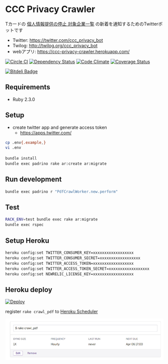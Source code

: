 # CCC Privacy Crawler
Tカードの [個人情報提供の停止 対象企業一覧](http://qa.tsite.jp/faq/show/25129) の新着を通知するためのTwitterボットです

* Twitter: https://twitter.com/ccc_privacy_bot
* Twilog: http://twilog.org/ccc_privacy_bot
* webアプリ: https://ccc-privacy-crawler.herokuapp.com/

[![Circle CI](https://circleci.com/gh/sue445/ccc_privacy_crawler/tree/master.png?style=badge)](https://circleci.com/gh/sue445/ccc_privacy_crawler/tree/master)
[![Dependency Status](https://gemnasium.com/sue445/ccc_privacy_crawler.svg)](https://gemnasium.com/sue445/ccc_privacy_crawler)
[![Code Climate](https://codeclimate.com/github/sue445/ccc_privacy_crawler/badges/gpa.svg)](https://codeclimate.com/github/sue445/ccc_privacy_crawler)
[![Coverage Status](https://img.shields.io/coveralls/sue445/ccc_privacy_crawler.svg)](https://coveralls.io/r/sue445/ccc_privacy_crawler)

[![Bitdeli Badge](https://d2weczhvl823v0.cloudfront.net/sue445/ccc_privacy_crawler/trend.png)](https://bitdeli.com/free "Bitdeli Badge")

## Requirements
* Ruby 2.3.0

## Setup
* create twitter app and generate access token
  * https://apps.twitter.com/

```bash
cp .env{.example,}
vi .env

bundle install
bundle exec padrino rake ar:create ar:migrate
```

## Run development
```bash
bundle exec padrino r "PdfCrawlWorker.new.perform"
```

## Test
```bash
RACK_ENV=test bundle exec rake ar:migrate
bundle exec rspec
```

## Setup Heroku
```bash
heroku config:set TWITTER_CONSUMER_KEY=xxxxxxxxxxxxxxxxxx
heroku config:set TWITTER_CONSUMER_SECRET=xxxxxxxxxxxxxxxxxx
heroku config:set TWITTER_ACCESS_TOKEN=xxxxxxxxxxxxxxxxxx
heroku config:set TWITTER_ACCESS_TOKEN_SECRET=xxxxxxxxxxxxxxxxxx
heroku config:set NEWRELIC_LICENSE_KEY=xxxxxxxxxxxxxxxxxx
```

## Heroku deploy
[![Deploy](https://www.herokucdn.com/deploy/button.png)](https://heroku.com/deploy)

register `rake crawl_pdf` to [Heroku Scheduler](https://addons.heroku.com/scheduler)

![Heroku Scheduler](img/heroku_scheduler.png)
